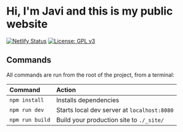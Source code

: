 # Hi, I'm Javi and this is my public website

[![Netlify Status](https://api.netlify.com/api/v1/badges/836235e6-f7b2-42af-ac72-cc1aa3d5133f/deploy-status)](https://app.netlify.com/sites/javierlopezdeancosblog/deploys)
[![License: GPL v3](https://img.shields.io/badge/License-GPLv3-blue.svg)](https://www.gnu.org/licenses/gpl-3.0)

## Commands

All commands are run from the root of the project, from a terminal:

| Command                | Action                                             |
| :--------------------- | :------------------------------------------------- |
| `npm install`          | Installs dependencies                              |
| `npm run dev`          | Starts local dev server at `localhost:8080`        |
| `npm run build`        | Build your production site to `./_site/`           |

